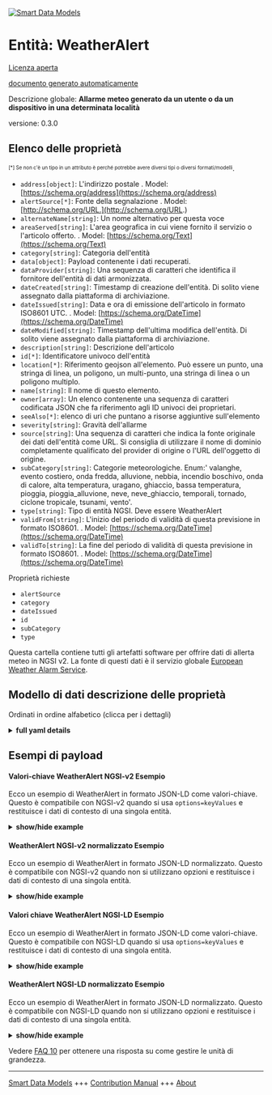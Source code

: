 <!-- 10-Header -->  
[![Smart Data Models](https://smartdatamodels.org/wp-content/uploads/2022/01/SmartDataModels_logo.png "Logo")](https://smartdatamodels.org)  
Entità: WeatherAlert  
====================<!-- /10-Header -->  
<!-- 15-License -->  
[Licenza aperta](https://github.com/smart-data-models//dataModel.Weather/blob/master/WeatherAlert/LICENSE.md)  
[documento generato automaticamente](https://docs.google.com/presentation/d/e/2PACX-1vTs-Ng5dIAwkg91oTTUdt8ua7woBXhPnwavZ0FxgR8BsAI_Ek3C5q97Nd94HS8KhP-r_quD4H0fgyt3/pub?start=false&loop=false&delayms=3000#slide=id.gb715ace035_0_60)  
<!-- /15-License -->  
<!-- 20-Description -->  
Descrizione globale: **Allarme meteo generato da un utente o da un dispositivo in una determinata località**  
versione: 0.3.0  
<!-- /20-Description -->  
<!-- 30-PropertiesList -->  

## Elenco delle proprietà  

<sup><sub>[*] Se non c'è un tipo in un attributo è perché potrebbe avere diversi tipi o diversi formati/modelli</sub></sup>.  
- `address[object]`: L'indirizzo postale  . Model: [https://schema.org/address](https://schema.org/address)- `alertSource[*]`: Fonte della segnalazione  . Model: [http://schema.org/URL.](http://schema.org/URL.)- `alternateName[string]`: Un nome alternativo per questa voce  - `areaServed[string]`: L'area geografica in cui viene fornito il servizio o l'articolo offerto.  . Model: [https://schema.org/Text](https://schema.org/Text)- `category[string]`: Categoria dell'entità  - `data[object]`: Payload contenente i dati recuperati.  - `dataProvider[string]`: Una sequenza di caratteri che identifica il fornitore dell'entità di dati armonizzata.  - `dateCreated[string]`: Timestamp di creazione dell'entità. Di solito viene assegnato dalla piattaforma di archiviazione.  - `dateIssued[string]`: Data e ora di emissione dell'articolo in formato ISO8601 UTC.  . Model: [https://schema.org/DateTime](https://schema.org/DateTime)- `dateModified[string]`: Timestamp dell'ultima modifica dell'entità. Di solito viene assegnato dalla piattaforma di archiviazione.  - `description[string]`: Descrizione dell'articolo  - `id[*]`: Identificatore univoco dell'entità  - `location[*]`: Riferimento geojson all'elemento. Può essere un punto, una stringa di linea, un poligono, un multi-punto, una stringa di linea o un poligono multiplo.  - `name[string]`: Il nome di questo elemento.  - `owner[array]`: Un elenco contenente una sequenza di caratteri codificata JSON che fa riferimento agli ID univoci dei proprietari.  - `seeAlso[*]`: elenco di uri che puntano a risorse aggiuntive sull'elemento  - `severity[string]`: Gravità dell'allarme  - `source[string]`: Una sequenza di caratteri che indica la fonte originale dei dati dell'entità come URL. Si consiglia di utilizzare il nome di dominio completamente qualificato del provider di origine o l'URL dell'oggetto di origine.  - `subCategory[string]`: Categorie meteorologiche. Enum:' valanghe, evento costiero, onda fredda, alluvione, nebbia, incendio boschivo, onda di calore, alta temperatura, uragano, ghiaccio, bassa temperatura, pioggia, pioggia_alluvione, neve, neve_ghiaccio, temporali, tornado, ciclone tropicale, tsunami, vento'.  - `type[string]`: Tipo di entità NGSI. Deve essere WeatherAlert  - `validFrom[string]`: L'inizio del periodo di validità di questa previsione in formato ISO8601.  . Model: [https://schema.org/DateTime](https://schema.org/DateTime)- `validTo[string]`: La fine del periodo di validità di questa previsione in formato ISO8601.  . Model: [https://schema.org/DateTime](https://schema.org/DateTime)<!-- /30-PropertiesList -->  
<!-- 35-RequiredProperties -->  
Proprietà richieste  
- `alertSource`  - `category`  - `dateIssued`  - `id`  - `subCategory`  - `type`  <!-- /35-RequiredProperties -->  
<!-- 40-RequiredProperties -->  
Questa cartella contiene tutti gli artefatti software per offrire dati di allerta meteo in NGSI v2. La fonte di questi dati è il servizio globale [European Weather Alarm Service](http://meteoalarm.eu).  
<!-- /40-RequiredProperties -->  
<!-- 50-DataModelHeader -->  
## Modello di dati descrizione delle proprietà  
Ordinati in ordine alfabetico (clicca per i dettagli)  
<!-- /50-DataModelHeader -->  
<!-- 60-ModelYaml -->  
<details><summary><strong>full yaml details</strong></summary>    
```yaml  
WeatherAlert:    
  description: 'A weather alert generated by a user or device in a given location'    
  properties:    
    address:    
      description: 'The mailing address'    
      properties:    
        addressCountry:    
          description: 'Property. The country. For example, Spain. Model:''https://schema.org/addressCountry'''    
          type: string    
        addressLocality:    
          description: 'Property. The locality in which the street address is, and which is in the region. Model:''https://schema.org/addressLocality'''    
          type: string    
        addressRegion:    
          description: 'Property. The region in which the locality is, and which is in the country. Model:''https://schema.org/addressRegion'''    
          type: string    
        postOfficeBoxNumber:    
          description: 'Property. The post office box number for PO box addresses. For example, 03578. Model:''https://schema.org/postOfficeBoxNumber'''    
          type: string    
        postalCode:    
          description: 'Property. The postal code. For example, 24004. Model:''https://schema.org/https://schema.org/postalCode'''    
          type: string    
        streetAddress:    
          description: 'Property. The street address. Model:''https://schema.org/streetAddress'''    
          type: string    
      type: object    
      x-ngsi:    
        model: https://schema.org/address    
        type: Property    
    alertSource:    
      anyOf:    
        - description: 'Property. Identifier format of any NGSI entity'    
          maxLength: 256    
          minLength: 1    
          pattern: ^[\w\-\.\{\}\$\+\*\[\]`|~^@!,:\\]+$    
          type: string    
        - description: 'Property. Identifier format of any NGSI entity'    
          format: uri    
          type: string    
      description: 'Source of the alert'    
      x-ngsi:    
        model: http://schema.org/URL.    
        type: Relationship    
    alternateName:    
      description: 'An alternative name for this item'    
      type: string    
      x-ngsi:    
        type: Property    
    areaServed:    
      description: 'The geographic area where a service or offered item is provided'    
      type: string    
      x-ngsi:    
        model: https://schema.org/Text    
        type: Property    
    category:    
      description: 'Category of the entity'    
      enum:    
        - weather    
      type: string    
      x-ngsi:    
        type: Property    
    data:    
      description: 'Payload containing the data retrieved.'    
      type: object    
      x-ngsi:    
        type: Property    
    dataProvider:    
      description: 'A sequence of characters identifying the provider of the harmonised data entity.'    
      type: string    
      x-ngsi:    
        type: Property    
    dateCreated:    
      description: 'Entity creation timestamp. This will usually be allocated by the storage platform.'    
      format: date-time    
      type: string    
      x-ngsi:    
        type: Property    
    dateIssued:    
      description: 'The date and time the item was issued in ISO8601 UTC format.'    
      format: date-time    
      type: string    
      x-ngsi:    
        model: https://schema.org/DateTime    
        type: Property    
    dateModified:    
      description: 'Timestamp of the last modification of the entity. This will usually be allocated by the storage platform.'    
      format: date-time    
      type: string    
      x-ngsi:    
        type: Property    
    description:    
      description: 'A description of this item'    
      type: string    
      x-ngsi:    
        type: Property    
    id:    
      anyOf: &weatheralert_-_properties_-_owner_-_items_-_anyof    
        - description: 'Property. Identifier format of any NGSI entity'    
          maxLength: 256    
          minLength: 1    
          pattern: ^[\w\-\.\{\}\$\+\*\[\]`|~^@!,:\\]+$    
          type: string    
        - description: 'Property. Identifier format of any NGSI entity'    
          format: uri    
          type: string    
      description: 'Unique identifier of the entity'    
      x-ngsi:    
        type: Property    
    location:    
      description: 'Geojson reference to the item. It can be Point, LineString, Polygon, MultiPoint, MultiLineString or MultiPolygon'    
      oneOf:    
        - description: 'Geoproperty. Geojson reference to the item. Point'    
          properties:    
            bbox:    
              items:    
                type: number    
              minItems: 4    
              type: array    
            coordinates:    
              items:    
                type: number    
              minItems: 2    
              type: array    
            type:    
              enum:    
                - Point    
              type: string    
          required:    
            - type    
            - coordinates    
          title: 'GeoJSON Point'    
          type: object    
        - description: 'Geoproperty. Geojson reference to the item. LineString'    
          properties:    
            bbox:    
              items:    
                type: number    
              minItems: 4    
              type: array    
            coordinates:    
              items:    
                items:    
                  type: number    
                minItems: 2    
                type: array    
              minItems: 2    
              type: array    
            type:    
              enum:    
                - LineString    
              type: string    
          required:    
            - type    
            - coordinates    
          title: 'GeoJSON LineString'    
          type: object    
        - description: 'Geoproperty. Geojson reference to the item. Polygon'    
          properties:    
            bbox:    
              items:    
                type: number    
              minItems: 4    
              type: array    
            coordinates:    
              items:    
                items:    
                  items:    
                    type: number    
                  minItems: 2    
                  type: array    
                minItems: 4    
                type: array    
              type: array    
            type:    
              enum:    
                - Polygon    
              type: string    
          required:    
            - type    
            - coordinates    
          title: 'GeoJSON Polygon'    
          type: object    
        - description: 'Geoproperty. Geojson reference to the item. MultiPoint'    
          properties:    
            bbox:    
              items:    
                type: number    
              minItems: 4    
              type: array    
            coordinates:    
              items:    
                items:    
                  type: number    
                minItems: 2    
                type: array    
              type: array    
            type:    
              enum:    
                - MultiPoint    
              type: string    
          required:    
            - type    
            - coordinates    
          title: 'GeoJSON MultiPoint'    
          type: object    
        - description: 'Geoproperty. Geojson reference to the item. MultiLineString'    
          properties:    
            bbox:    
              items:    
                type: number    
              minItems: 4    
              type: array    
            coordinates:    
              items:    
                items:    
                  items:    
                    type: number    
                  minItems: 2    
                  type: array    
                minItems: 2    
                type: array    
              type: array    
            type:    
              enum:    
                - MultiLineString    
              type: string    
          required:    
            - type    
            - coordinates    
          title: 'GeoJSON MultiLineString'    
          type: object    
        - description: 'Geoproperty. Geojson reference to the item. MultiLineString'    
          properties:    
            bbox:    
              items:    
                type: number    
              minItems: 4    
              type: array    
            coordinates:    
              items:    
                items:    
                  items:    
                    items:    
                      type: number    
                    minItems: 2    
                    type: array    
                  minItems: 4    
                  type: array    
                type: array    
              type: array    
            type:    
              enum:    
                - MultiPolygon    
              type: string    
          required:    
            - type    
            - coordinates    
          title: 'GeoJSON MultiPolygon'    
          type: object    
      x-ngsi:    
        type: Geoproperty    
    name:    
      description: 'The name of this item.'    
      type: string    
      x-ngsi:    
        type: Property    
    owner:    
      description: 'A List containing a JSON encoded sequence of characters referencing the unique Ids of the owner(s)'    
      items:    
        anyOf: *weatheralert_-_properties_-_owner_-_items_-_anyof    
        description: 'Property. Unique identifier of the entity'    
      type: array    
      x-ngsi:    
        type: Property    
    seeAlso:    
      description: 'list of uri pointing to additional resources about the item'    
      oneOf:    
        - items:    
            format: uri    
            type: string    
          minItems: 1    
          type: array    
        - format: uri    
          type: string    
      x-ngsi:    
        type: Property    
    severity:    
      description: 'Severity of the Alarm'    
      enum:    
        - informational    
        - low    
        - medium    
        - high    
        - critical    
      type: string    
      x-ngsi:    
        type: Property    
    source:    
      description: 'A sequence of characters giving the original source of the entity data as a URL. Recommended to be the fully qualified domain name of the source provider, or the URL to the source object.'    
      type: string    
      x-ngsi:    
        type: Property    
    subCategory:    
      description: 'Weather categories. Enum:'' avalanches,coastalEvent, coldWave, flood, fog, forestFire, heatWave, highTemperature, hurricane, ice, lowTemperature, rainfall, rain_flood, snow, snow_ice, thunderstorms, tornado, tropicalCyclone, tsunami, wind'''    
      enum:    
        - avalanches    
        - coastalEvent    
        - coldWave    
        - flood    
        - fog    
        - forestFire    
        - heatWave    
        - highTemperature    
        - hurricane    
        - ice    
        - lowTemperature    
        - rainfall    
        - rain_flood    
        - snow    
        - snow_ice    
        - thunderstorms    
        - tornado    
        - tropicalCyclone    
        - tsunami    
        - wind    
      type: string    
      x-ngsi:    
        type: Property    
    type:    
      description: 'NGSI entity type. It has to be WeatherAlert'    
      enum:    
        - WeatherAlert    
      type: string    
      x-ngsi:    
        type: Property    
    validFrom:    
      description: 'The start of the validity period for this forecast as a ISO8601 format'    
      format: date-time    
      type: string    
      x-ngsi:    
        model: https://schema.org/DateTime    
        type: Property    
    validTo:    
      description: 'The end of the validity period for this forecast as a ISO8601 format'    
      format: date-time    
      type: string    
      x-ngsi:    
        model: https://schema.org/DateTime    
        type: Property    
  required:    
    - id    
    - type    
    - alertSource    
    - category    
    - subCategory    
    - dateIssued    
  type: object    
  x-derived-from: ""    
  x-disclaimer: 'Redistribution and use in source and binary forms, with or without modification, are permitted  provided that the license conditions are met. Copyleft (c) 2022 Contributors to Smart Data Models Program'    
  x-license-url: https://github.com/smart-data-models/dataModel.Weather/blob/master/WeatherAlert/LICENSE.md    
  x-model-schema: https://smart-data-models.github.io/dataModel.Weather/WeatherAlert/schema.json    
  x-model-tags: ""    
  x-version: 0.3.0    
```  
</details>    
<!-- /60-ModelYaml -->  
<!-- 70-MiddleNotes -->  
<!-- /70-MiddleNotes -->  
<!-- 80-Examples -->  
## Esempi di payload  
#### Valori-chiave WeatherAlert NGSI-v2 Esempio  
Ecco un esempio di WeatherAlert in formato JSON-LD come valori-chiave. Questo è compatibile con NGSI-v2 quando si usa `options=keyValues` e restituisce i dati di contesto di una singola entità.  
<details><summary><strong>show/hide example</strong></summary>    
```json  
{  
  "severity": "medium",  
  "category": "weather",  
  "subCategory": "snow_ice",  
  "alertSource": "http://www.meteoalarm.eu",  
  "address": {  
    "addressCountry": "ES",  
    "addressRegion": "Huesca"  
  },  
  "dateIssued": "2016-03-14T13:54:01.00Z",  
  "type": "WeatherAlert",  
  "id": "WeatherAlert-83b872975414bfca10832e564a1bb416-7",  
  "validTo": "2016-03-14T23:59:00.00Z",  
  "validFrom": "2016-03-14T13:00:00.00Z"  
}  
```  
</details>  
#### WeatherAlert NGSI-v2 normalizzato Esempio  
Ecco un esempio di WeatherAlert in formato JSON-LD normalizzato. Questo è compatibile con NGSI-v2 quando non si utilizzano opzioni e restituisce i dati di contesto di una singola entità.  
<details><summary><strong>show/hide example</strong></summary>    
```json  
{  
  "id": "WeatherAlert-83b872975414bfca10832e564a1bb416-7",  
  "type": "WeatherAlert",  
  "severity": {  
    "type": "Text",  
    "value": "medium"  
  },  
  "category": {  
    "type": "Text",  
    "value": "weather"  
  },  
  "subCategory": {  
    "type": "Text",  
    "value": "snow/ice"  
  },  
  "alertSource": {  
    "type": "Text",  
    "value": "http://www.meteoalarm.eu"  
  },  
  "address": {  
    "type": "PostalAddress",  
    "value": {  
      "addressCountry": "ES",  
      "addressRegion": "Huesca"  
    }  
  },  
  "dateIssued": {  
    "type": "DateTime",  
    "value": "2016-03-14T13:54:01.00Z"  
  },  
  "validTo": {  
    "type": "DateTime",  
    "value": "2016-03-14T23:59:00.00Z"  
  },  
  "validFrom": {  
    "type": "DateTime",  
    "value": "2016-03-14T13:00:00.00Z"  
  }  
}  
```  
</details>  
#### Valori chiave WeatherAlert NGSI-LD Esempio  
Ecco un esempio di WeatherAlert in formato JSON-LD come valori-chiave. Questo è compatibile con NGSI-LD quando si usa `options=keyValues` e restituisce i dati di contesto di una singola entità.  
<details><summary><strong>show/hide example</strong></summary>    
```json  
{  
    "id": "WeatherAlert-83b872975414bfca10832e564a1bb416-7",  
    "type": "WeatherAlert",  
    "address": {  
        "addressCountry": "ES",  
        "addressRegion": "Huesca"  
    },  
    "alertSource": "http://www.meteoalarm.eu",  
    "category": "weather",  
    "dateIssued": "2016-03-14T13:54:01.00Z",  
    "severity": "medium",  
    "subCategory": "snow_ice",  
    "validFrom": "2016-03-14T13:00:00.00Z",  
    "validTo": "2016-03-14T23:59:00.00Z",  
    "@context": [  
        "https://raw.githubusercontent.com/smart-data-models/dataModel.Weather/master/context.jsonld"  
    ]  
}  
```  
</details>  
#### WeatherAlert NGSI-LD normalizzato Esempio  
Ecco un esempio di WeatherAlert in formato JSON-LD normalizzato. Questo è compatibile con NGSI-LD quando non si utilizzano opzioni e restituisce i dati di contesto di una singola entità.  
<details><summary><strong>show/hide example</strong></summary>    
```json  
{  
    "id": "WeatherAlert-83b872975414bfca10832e564a1bb416-7",  
    "type": "WeatherAlert",  
    "address": {  
        "type": "Property",  
        "value": {  
            "addressCountry": "ES",  
            "addressRegion": "Huesca"  
        }  
    },  
    "alertSource": {  
        "type": "Property",  
        "value": "http://www.meteoalarm.eu"  
    },  
    "category": {  
        "type": "Property",  
        "value": "weather"  
    },  
    "dateIssued": {  
        "type": "Property",  
        "value": {  
            "@type": "DateTime",  
            "@value": "2016-03-14T13:54:01.00Z"  
        }  
    },  
    "severity": {  
        "type": "Property",  
        "value": "medium"  
    },  
    "subCategory": {  
        "type": "Property",  
        "value": "snow/ice"  
    },  
    "validFrom": {  
        "type": "Property",  
        "value": {  
            "@type": "DateTime",  
            "@value": "2016-03-14T13:00:00.00Z"  
        }  
    },  
    "validTo": {  
        "type": "Property",  
        "value": {  
            "@type": "DateTime",  
            "@value": "2016-03-14T23:59:00.00Z"  
        }  
    },  
    "@context": [  
        "https://smartdatamodels.org/context.jsonld",  
        "https://raw.githubusercontent.com/smart-data-models/dataModel.Weather/master/context.jsonld"  
    ]  
}  
```  
</details><!-- /80-Examples -->  
<!-- 90-FooterNotes -->  
<!-- /90-FooterNotes -->  
<!-- 95-Units -->  
Vedere [FAQ 10](https://smartdatamodels.org/index.php/faqs/) per ottenere una risposta su come gestire le unità di grandezza.  
<!-- /95-Units -->  
<!-- 97-LastFooter -->  
---  
[Smart Data Models](https://smartdatamodels.org) +++ [Contribution Manual](https://bit.ly/contribution_manual) +++ [About](https://bit.ly/Introduction_SDM)<!-- /97-LastFooter -->  
